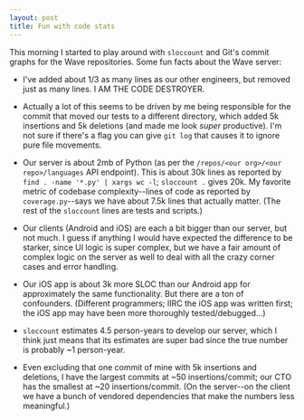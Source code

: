 ```yaml
---
layout: post
title: Fun with code stats
---
```


This morning I started to play around with `sloccount` and Git's commit graphs for the Wave repositories. Some fun facts about the Wave server:

- I've added about 1/3 as many lines as our other engineers, but removed just as many lines. I AM THE CODE DESTROYER.

- Actually a lot of this seems to be driven by me being responsible for the commit that moved our tests to a different directory, which added 5k insertions and 5k deletions (and made me look *super* productive). I'm not sure if there's a flag you can give `git log` that causes it to ignore pure file movements.

- Our server is about 2mb of Python (as per the `/repos/<our org>/<our repo>/languages` API endpoint). This is about 30k lines as reported by `find . -name '*.py' | xargs wc -l`; `sloccount .` gives 20k. My favorite metric of codebase complexity--lines of code as reported by `coverage.py`--says we have about 7.5k lines that actually matter. (The rest of the `sloccount` lines are tests and scripts.)

- Our clients (Android and iOS) are each a bit bigger than our server, but not much. I guess if anything I would have expected the difference to be starker, since UI logic is super complex, but we have a fair amount of complex logic on the server as well to deal with all the crazy corner cases and error handling.

- Our iOS app is about 3k more SLOC than our Android app for approximately the same functionality. But there are a ton of confounders. (Different programmers; IIRC the iOS app was written first; the iOS app may have been more thoroughly tested/debugged...)

- `sloccount` estimates 4.5 person-years to develop our server, which I think just means that its estimates are super bad since the true number is probably ~1 person-year.

- Even excluding that one commit of mine with 5k insertions and deletions, I have the largest commits at ~50 insertions/commit; our CTO has the smallest at ~20 insertions/commit. (On the server--on the client we have a bunch of vendored dependencies that make the numbers less meaningful.)
